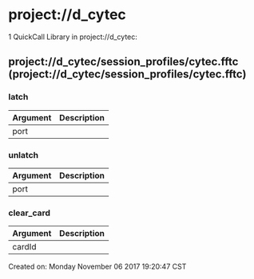 # project://d_cytec
1 QuickCall Library in project://d_cytec:
## project://d_cytec/session_profiles/cytec.fftc (project://d_cytec/session_profiles/cytec.fftc)

### latch

Argument | Description
------------ | -------------
port | 
### unlatch

Argument | Description
------------ | -------------
port | 
### clear_card

Argument | Description
------------ | -------------
cardId | 


Created on: Monday November 06 2017 19:20:47 CST
